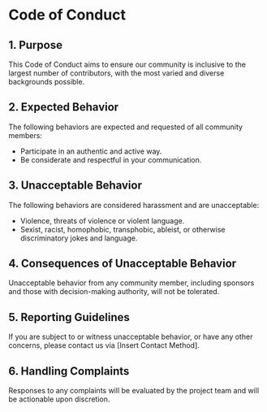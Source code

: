# Code of Conduct

## 1. Purpose

This Code of Conduct aims to ensure our community is inclusive to the largest number of contributors, with the most varied and diverse backgrounds possible.

## 2. Expected Behavior

The following behaviors are expected and requested of all community members:

- Participate in an authentic and active way.
- Be considerate and respectful in your communication.

## 3. Unacceptable Behavior

The following behaviors are considered harassment and are unacceptable:

- Violence, threats of violence or violent language.
- Sexist, racist, homophobic, transphobic, ableist, or otherwise discriminatory jokes and language.

## 4. Consequences of Unacceptable Behavior

Unacceptable behavior from any community member, including sponsors and those with decision-making authority, will not be tolerated.

## 5. Reporting Guidelines

If you are subject to or witness unacceptable behavior, or have any other concerns, please contact us via [Insert Contact Method].

## 6. Handling Complaints

Responses to any complaints will be evaluated by the project team and will be actionable upon discretion.
